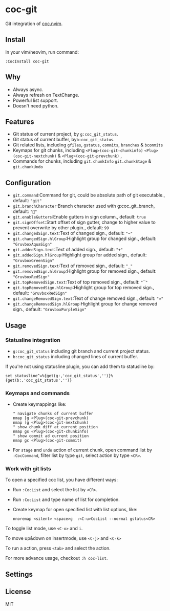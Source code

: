 # coc-git

Git integration of [coc.nvim](https://github.com/neoclide/coc.nvim).

## Install

In your vim/neovim, run command:

```
:CocInstall coc-git
```

## Why

- Always async.
- Always refresh on TextChange.
- Powerful list support.
- Doesn't need python.

## Features

- Git status of current project, by `g:coc_git_status`.
- Git status of current buffer, by`b:coc_git_status`.
- Git related lists, including `gfiles`, `gstatus`, `commits`, `branches` & `bcommits`
- Keymaps for git chunks, including `<Plug>(coc-git-chunkinfo)` `<Plug>(coc-git-nextchunk)` & `<Plug>(coc-git-prevchunk)` ,
- Commands for chunks, including `git.chunkInfo` `git.chunkStage` & `git.chunkUndo`

## Configuration

- `git.command`:Command for git, could be absolute path of git executable., default: `"git"`
- `git.branchCharacter`:Branch character used with g:coc_git_branch, default: `""`
- `git.enableGutters`:Enable gutters in sign column., default: `true`
- `git.signOffset`:Start offset of sign gutter, change to higher value to prevent overwrite by other plugin., default: `99`
- `git.changedSign.text`:Text of changed sign., default: `"~"`
- `git.changedSign.hlGroup`:Highlight group for changed sign., default: `"GruvboxAquaSign"`
- `git.addedSign.text`:Text of added sign., default: `"+"`
- `git.addedSign.hlGroup`:Highlight group for added sign., default: `"GruvboxGreenSign"`
- `git.removedSign.text`:Text of removed sign., default: `"_"`
- `git.removedSign.hlGroup`:Highlight group for removed sign., default: `"GruvboxRedSign"`
- `git.topRemovedSign.text`:Text of top removed sign., default: `"‾"`
- `git.topRemovedSign.hlGroup`:Highlight group for top removed sign., default: `"GruvboxRedSign"`
- `git.changeRemovedSign.text`:Text of change removed sign., default: `"≃"`
- `git.changeRemovedSign.hlGroup`:Highlight group for change removed sign., default: `"GruvboxPurpleSign"`

## Usage

### Statusline integration

- `g:coc_git_status` including git branch and current project status.
- `b:coc_git_status` including changed lines of current buffer.

If you're not using statusline plugin, you can add them to statusline by:

```vim
set statusline^=%{get(g:,'coc_git_status','')}%{get(b:,'coc_git_status','')}
```

### Keymaps and commands

- Create keymappings like:

  ```vim
  " navigate chunks of current buffer
  nmap [g <Plug>(coc-git-prevchunk)
  nmap ]g <Plug>(coc-git-nextchunk)
  " show chunk diff at current position
  nmap gs <Plug>(coc-git-chunkinfo)
  " show commit ad current position
  nmap gc <Plug>(coc-git-commit)
  ```

- For `stage` and `undo` action of current chunk, open command list by
  `:CocCommand`, filter list by type `git`, select action by type `<CR>`.

### Work with git lists

To open a specified coc list, you have different ways:

- Run `:CocList` and select the list by `<CR>`.
- Run `:CocList` and type name of list for completion.
- Create keymap for open specified list with list options, like:

  ```vim
  nnoremap <silent> <space>g  :<C-u>CocList --normal gstatus<CR>
  ```

To toggle list mode, use `<C-o>` and `i`.

To move up&down on insertmode, use `<C-j>` and `<C-k>`

To run a action, press `<tab>` and select the action.

For more advance usage, checkout `:h coc-list`.

## Settings

## License

MIT
